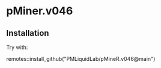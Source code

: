 # pMiner.v046

## Installation

Try with:
  
  
  remotes::install_github("PMLiquidLab/pMineR.v046@main") 
  

